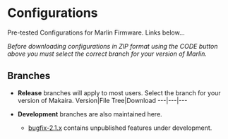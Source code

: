 # Configurations
Pre-tested Configurations for Marlin Firmware. Links below…

*Before downloading configurations in ZIP format using the CODE button above you must select the correct branch for your version of Marlin.*

## Branches

- **Release** branches will apply to most users. Select the branch for your version of Makaira.
  Version|File Tree|Download
  ---|---|---

- **Development** branches are also maintained here.
  - [bugfix-2.1.x](//github.com/marlin-fl-ex/Configurations/tree/bugfix-2.1.x) contains unpublished features under development.
